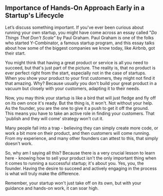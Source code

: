 ## Importance of Hands-On Approach Early in a Startup's Lifecycle

Let’s discuss something important. If you've ever been curious about running your own startup, you might have come across an essay called "*Do Things That Don't Scale*" by Paul Graham. Paul Graham is one of the folks who started Y-Combinator, a famous startup program, and this essay talks about how some of the biggest companies we know today, like Airbnb, got their start. 

You might think that having a great product or service is all you need to succeed, but that's just part of the picture. The reality is, that no product is ever perfect right from the start, especially not in the case of startups. When you show your product to your first customers, they might not find it that amazing. Why? Because usually you don't build your great product in a vacuum but closely with your customers, adapting it to their needs.

Now, you may think your startup is like a bird that will just fledge and fly off on its own once it's ready. But the thing is, it won't. Not without your help. As the founder, you are the one to give it a push to get it off the ground. This means you have to take an active role in finding your customers. That 'publish and they will come' strategy won't cut it. 

Many people fall into a trap - believing they can simply create more code, or work a bit more on their product, and then customers will come running. From my experience, and many other founders can attest to this, that simply doesn't work. 

So, why am I saying all this? Because there is a very crucial lesson to learn here - knowing how to sell your product isn't the only important thing when it comes to running a successful startup; it's about you. Yes, you, the founder. Having the desire to succeed and actively engaging in the process is what will truly make the difference. 

Remember, your startup won't just take off on its own, but with your guidance and hands-on work, it can soar high.
